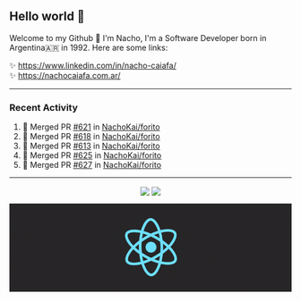 ## Hello world 👋  
Welcome to my Github 🧙‍ I'm Nacho, I'm a Software Developer born in Argentina🇦🇷 in 1992. Here are some links:  
  
✨ https://www.linkedin.com/in/nacho-caiafa/  
✨ https://nachocaiafa.com.ar/  

---

### Recent Activity

<!--START_SECTION:activity-->
1. 🎉 Merged PR [#621](https://github.com/NachoKai/forito/pull/621) in [NachoKai/forito](https://github.com/NachoKai/forito)
2. 🎉 Merged PR [#618](https://github.com/NachoKai/forito/pull/618) in [NachoKai/forito](https://github.com/NachoKai/forito)
3. 🎉 Merged PR [#613](https://github.com/NachoKai/forito/pull/613) in [NachoKai/forito](https://github.com/NachoKai/forito)
4. 🎉 Merged PR [#625](https://github.com/NachoKai/forito/pull/625) in [NachoKai/forito](https://github.com/NachoKai/forito)
5. 🎉 Merged PR [#627](https://github.com/NachoKai/forito/pull/627) in [NachoKai/forito](https://github.com/NachoKai/forito)
<!--END_SECTION:activity-->

---

<p align="center">
    <img align='center' src="https://github-readme-stats.vercel.app/api?username=NachoKai&theme=react&hide_border=true&include_all_commits=false&count_private=true" />
    <img align="center" src="https://github-readme-stats.vercel.app/api/top-langs?username=NachoKai&langs_count=10&show_icons=true&locale=en&layout=compact&theme=react&hide_border=true" />
   <!-- <img align='center' src="https://github-readme-streak-stats.herokuapp.com/?user=NachoKai&theme=react&hide_border=true" /> -->
</p>

<p align="center">
    <img align='center' src='https://raw.githubusercontent.com/NachoKai/NachoKai/master/x3x5w638kkixi9s3h3vw.gif' >
</p>
